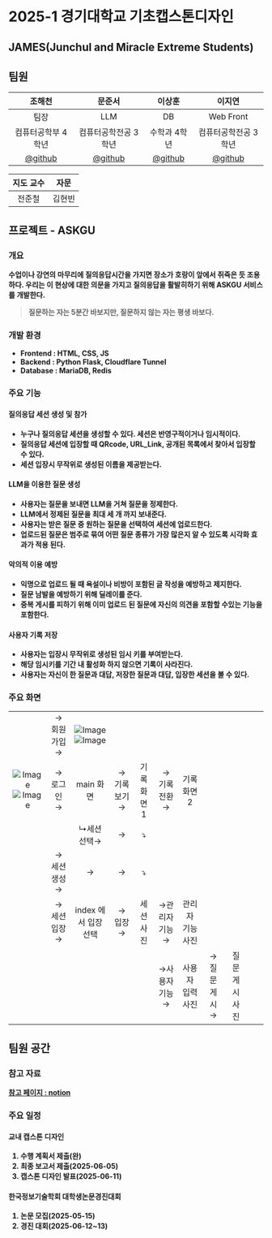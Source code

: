 # 2025-1 경기대학교 기초캡스톤디자인
## <b>JAMES(Junchul and Miracle Extreme Students)

## 팀원
|조해천|문준서|이상훈|이지연|
|:---:|:---:|:---:|:---:|
|팀장|LLM|DB|Web Front|
|컴퓨터공학부 4학년|컴퓨터공학전공 3학년|수학과 4학년|컴퓨터공학전공 3학년|
|[@github](https://www.github.com/dasfaf4464)|[@github](https://www.github.com/odpd09091)|[@github](https://www.github.com/KGU-LSH)|[@github](https://www.github.com/leejiyeoniya)|

|지도 교수|자문|
|:---:|:---:|
|전준철|김현빈|

## 프로젝트 - ASKGU
### 개요
수업이나 강연의 마무리에 질의응답시간을 가지면 장소가 호랑이 앞에서 쥐죽은 듯 조용하다. 우리는 이 현상에 대한 의문을 가지고 질의응답을 활발히하기 위해 ASKGU 서비스를 개발한다.
> <b>질문하는 자는 5분간 바보지만, 질문하지 않는 자는 평생 바보다.

### 개발 환경
- Frontend : HTML, CSS, JS
- Backend : Python Flask, Cloudflare Tunnel
- Database : MariaDB, Redis

### 주요 기능

#### 질의응답 세션 생성 및 참가
- 누구나 질의응답 세션을 생성할 수 있다. 세션은 반영구적이거나 임시적이다.
- 질의응답 세션에 입장할 때 QRcode, URL_Link, 공개된 목록에서 찾아서 입장할 수 있다.
- 세션 입장시 무작위로 생성된 이름을 제공받는다.
#### LLM을 이용한 질문 생성
- 사용자는 질문을 보내면 LLM을 거쳐 질문을 정제한다.
- LLM에서 정제된 질문을 최대 세 개 까지 보내준다.
- 사용자는 받은 질문 중 원하는 질문을 선택하여 세션에 업로드한다.
- 업로드된 질문은 범주로 묶여 어떤 질문 종류가 가장 많은지 알 수 있도록 시각화 효과가 적용 된다. 
#### 악의적 이용 예방
- 익명으로 업로드 될 때 욕설이나 비방이 포함된 글 작성을 예방하고 제지한다.
- 질문 남발을 예방하기 위해 딜레이를 준다.
- 중복 게시를 피하기 위해 이미 업로드 된 질문에 자신의 의견을 포함할 수있는 기능을 포함한다.
#### 사용자 기록 저장
- 사용자는 입장시 무작위로 생성된 임시 키를 부여받는다.
- 해당 임시키를 기간 내 활성화 하지 않으면 기록이 사라진다.
- 사용자는 자신이 한 질문과 대답, 저장한 질문과 대답, 입장한 세션을 볼 수 있다.

### 주요 화면
||||||||||||
|:---:|:---:|:---:|:---:|:---:|:---:|:---:|:---:|:---:|:---:|:---:|
||→ 회원 가입 →|![Image](https://github.com/user-attachments/assets/0c8177d2-e7d4-4971-aa14-541bcda3c5ec)![Image](https://github.com/user-attachments/assets/9b179607-2cc9-4fb8-bf1b-123ff58ab0f0)|||||||||
|![Image](https://github.com/user-attachments/assets/076cc23a-f52a-4a93-b92b-87ac4229a904)![Image](https://github.com/user-attachments/assets/53500ba6-a1cd-4a7b-8084-bc698d5c1064)|→ 로그인 →|main 화면|→ 기록 보기 →|기록 화면1|→ 기록 전환 →|기록 화면2|||||
|||↳세션 선택→|→|⤵|||||||
||→ 세션 생성→|→|→|⤵|||||||
||→ 세션 입장 →|index 에서 입장 선택|→ 입장 →|세션 사진|→관리자 기능→|관리자 기능 사진|||||
||||||→사용자 기능→|사용자 입력 사진|→질문 게시→|질문 게시 사진|||

## 팀원 공간
### 참고 자료
[참고 페이지 : notion](https://cerulean-transport-2a9.notion.site/AI-1ad265623d0780fab864febae640a97a?pvs=74)

### 주요 일정
#### 교내 캡스톤 디자인
1. 수행 계획서 제출(완)
2. 최종 보고서 제출(2025-06-05)
3. 캡스톤 디자인 발표(2025-06-11)
#### 한국정보기술학회 대학생논문경진대회
1. 논문 모집(2025-05-15)
2. 경진 대회(2025-06-12~13)